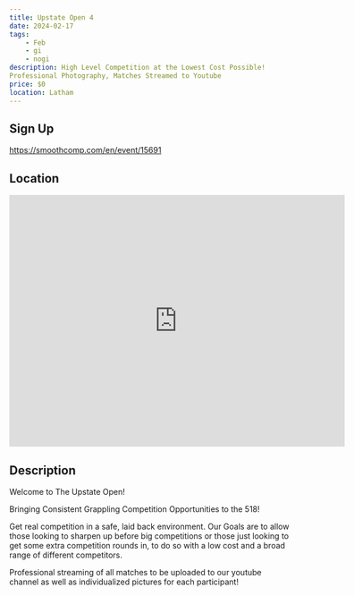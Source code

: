 ```yaml
---
title: Upstate Open 4
date: 2024-02-17
tags:
    - Feb
    - gi 
    - nogi 
description: High Level Competition at the Lowest Cost Possible!
Professional Photography, Matches Streamed to Youtube
price: $0
location: Latham
---
```

## Sign Up
https://smoothcomp.com/en/event/15691

## Location
<iframe src="https://www.google.com/maps/embed?pb=!1m18!1m12!1m3!1d12345.6789!2d-73.7884022!3d42.7284107!2m3!1f0!2f0!3f0!3m2!1i1024!2i768!4f13.1!3m3!1m2!1s0x0%3A0x0!2z42.7284107!5e0!3m2!1sen!2sus!4v1234567890" width="600" height="450" style="border:0;" allowfullscreen="" loading="lazy"></iframe>

## Description
Welcome to The Upstate Open!


Bringing Consistent Grappling Competition Opportunities to the 518!


Get real competition in a safe, laid back environment. Our Goals are to allow those looking to sharpen up before big competitions or those just looking to get some extra competition rounds in, to do so with a low cost and a broad range of different competitors. 


Professional streaming of all matches to be uploaded to our youtube channel as well as individualized pictures for each participant!